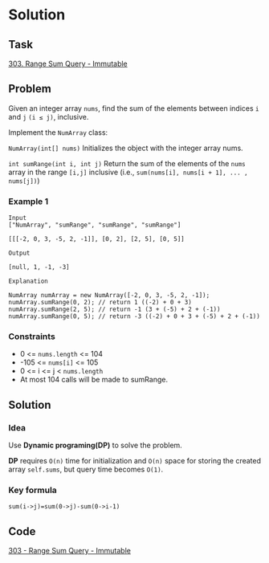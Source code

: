 # Solution

## Task

[303. Range Sum Query - Immutable](https://leetcode-cn.com/problems/range-sum-query-immutable/)


## Problem

Given an integer array ``nums``, find the sum of the elements between indices ``i`` and ``j`` ``(i ≤ j)``, inclusive.


Implement the ``NumArray`` class:


``NumArray(int[] nums)`` Initializes the object with the integer array nums.

``int sumRange(int i, int j)`` Return the sum of the elements of the ``nums`` array in the range ``[i,j]`` inclusive (i.e., ``sum(nums[i], nums[i + 1], ... , nums[j])``)

### Example 1

```
Input
["NumArray", "sumRange", "sumRange", "sumRange"]

[[[-2, 0, 3, -5, 2, -1]], [0, 2], [2, 5], [0, 5]]

Output

[null, 1, -1, -3]

Explanation

NumArray numArray = new NumArray([-2, 0, 3, -5, 2, -1]);
numArray.sumRange(0, 2); // return 1 ((-2) + 0 + 3)
numArray.sumRange(2, 5); // return -1 (3 + (-5) + 2 + (-1)) 
numArray.sumRange(0, 5); // return -3 ((-2) + 0 + 3 + (-5) + 2 + (-1))
```

### Constraints

* 0 <= ``nums.length`` <= 104
* -105 <= ``nums[i]`` <= 105
* 0 <= i <= j < ``nums.length``
* At most 104 calls will be made to sumRange.

## Solution

### Idea
Use **Dynamic programing(DP)** to solve the problem.

**DP** requires ``O(n)`` time for initialization and ``O(n)`` space for storing the created array ``self.sums``, but query time becomes ``O(1)``.

### Key formula

```
sum(i->j)=sum(0->j)-sum(0->i-1)
```

## Code
[303 - Range Sum Query - Immutable](https://github.com/0oTedo0/Leetcode-Exercises/blob/main/Daily%20Exercises/Mar%202021/2021-03-01/303%20-%20Range%20Sum%20Query%20-%20Immutable.py)



